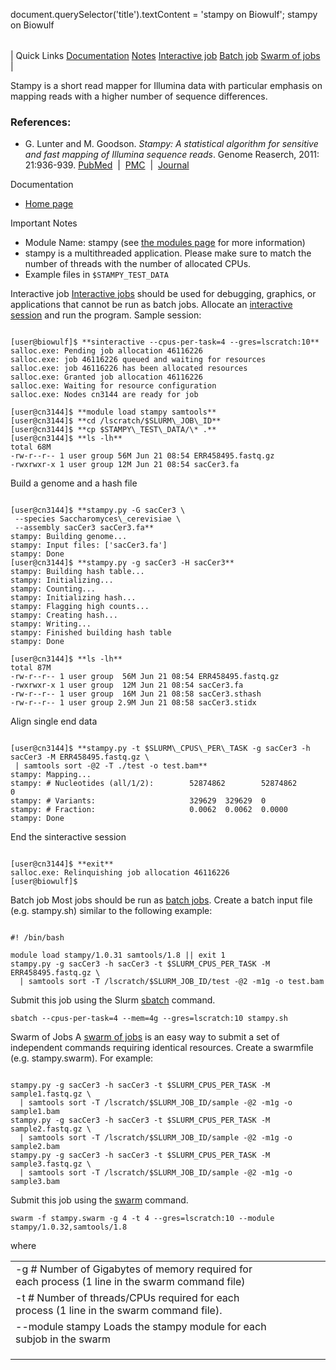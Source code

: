 

document.querySelector('title').textContent = 'stampy on Biowulf';
stampy on Biowulf


|  |
| --- |
| 
Quick Links
[Documentation](#doc)
[Notes](#notes)
[Interactive job](#int) 
[Batch job](#sbatch) 
[Swarm of jobs](#swarm) 
 |



Stampy is a short read mapper for Illumina data with particular emphasis on
mapping reads with a higher number of sequence differences.



### References:


* G. Lunter and M. Goodson. *Stampy: A statistical algorithm for sensitive and fast mapping of Illumina sequence reads*. 
 Genome Reaserch, 2011: 21:936-939.
 [PubMed](https://www.ncbi.nlm.nih.gov/pubmed/20980556)  | 
 [PMC](https://www.ncbi.nlm.nih.gov/pmc/articles/PMC3106326/)  | 
 [Journal](http://genome.cshlp.org/content/21/6/936)



Documentation
* [Home page](http://www.well.ox.ac.uk/project-stampy)


Important Notes
* Module Name: stampy (see [the modules page](/apps/modules.html) for more information)
* stampy is a multithreaded application. Please make sure to match the number
 of threads with the number of allocated CPUs.
* Example files in `$STAMPY_TEST_DATA`



Interactive job
[Interactive jobs](/docs/userguide.html#int) should be used for debugging, graphics, or applications that cannot be run as batch jobs.
Allocate an [interactive session](/docs/userguide.html#int) and run the program. Sample session:



```

[user@biowulf]$ **sinteractive --cpus-per-task=4 --gres=lscratch:10**
salloc.exe: Pending job allocation 46116226
salloc.exe: job 46116226 queued and waiting for resources
salloc.exe: job 46116226 has been allocated resources
salloc.exe: Granted job allocation 46116226
salloc.exe: Waiting for resource configuration
salloc.exe: Nodes cn3144 are ready for job

[user@cn3144]$ **module load stampy samtools**
[user@cn3144]$ **cd /lscratch/$SLURM\_JOB\_ID**
[user@cn3144]$ **cp $STAMPY\_TEST\_DATA/\* .**
[user@cn3144]$ **ls -lh**
total 68M
-rw-r--r-- 1 user group 56M Jun 21 08:54 ERR458495.fastq.gz
-rwxrwxr-x 1 user group 12M Jun 21 08:54 sacCer3.fa

```

Build a genome and a hash file



```

[user@cn3144]$ **stampy.py -G sacCer3 \
 --species Saccharomyces\_cerevisiae \
 --assembly sacCer3 sacCer3.fa**
stampy: Building genome...
stampy: Input files: ['sacCer3.fa']
stampy: Done
[user@cn3144]$ **stampy.py -g sacCer3 -H sacCer3**
stampy: Building hash table...
stampy: Initializing...
stampy: Counting...
stampy: Initializing hash...         
stampy: Flagging high counts...           
stampy: Creating hash...            
stampy: Writing...                  
stampy: Finished building hash table
stampy: Done

[user@cn3144]$ **ls -lh**
total 87M
-rw-r--r-- 1 user group  56M Jun 21 08:54 ERR458495.fastq.gz
-rwxrwxr-x 1 user group  12M Jun 21 08:54 sacCer3.fa
-rw-r--r-- 1 user group  16M Jun 21 08:58 sacCer3.sthash
-rw-r--r-- 1 user group 2.9M Jun 21 08:58 sacCer3.stidx

```

Align single end data



```

[user@cn3144]$ **stampy.py -t $SLURM\_CPUS\_PER\_TASK -g sacCer3 -h sacCer3 -M ERR458495.fastq.gz \
 | samtools sort -@2 -T ./test -o test.bam**
stampy: Mapping...
stampy: # Nucleotides (all/1/2):        52874862        52874862        0
stampy: # Variants:                     329629  329629  0
stampy: # Fraction:                     0.0062  0.0062  0.0000
stampy: Done

```

End the sinteractive session



```

[user@cn3144]$ **exit**
salloc.exe: Relinquishing job allocation 46116226
[user@biowulf]$

```


Batch job
Most jobs should be run as [batch jobs](/docs/userguide.html#submit).
Create a batch input file (e.g. stampy.sh) similar to the following example:



```

#! /bin/bash

module load stampy/1.0.31 samtools/1.8 || exit 1
stampy.py -g sacCer3 -h sacCer3 -t $SLURM_CPUS_PER_TASK -M ERR458495.fastq.gz \
  | samtools sort -T /lscratch/$SLURM_JOB_ID/test -@2 -m1g -o test.bam

```

Submit this job using the Slurm [sbatch](/docs/userguide.html) command.



```
sbatch --cpus-per-task=4 --mem=4g --gres=lscratch:10 stampy.sh
```

Swarm of Jobs 
A [swarm of jobs](/apps/swarm.html) is an easy way to submit a set of independent commands requiring identical resources.
Create a swarmfile (e.g. stampy.swarm). For example:



```

stampy.py -g sacCer3 -h sacCer3 -t $SLURM_CPUS_PER_TASK -M sample1.fastq.gz \
  | samtools sort -T /lscratch/$SLURM_JOB_ID/sample -@2 -m1g -o sample1.bam
stampy.py -g sacCer3 -h sacCer3 -t $SLURM_CPUS_PER_TASK -M sample2.fastq.gz \
  | samtools sort -T /lscratch/$SLURM_JOB_ID/sample -@2 -m1g -o sample2.bam
stampy.py -g sacCer3 -h sacCer3 -t $SLURM_CPUS_PER_TASK -M sample3.fastq.gz \
  | samtools sort -T /lscratch/$SLURM_JOB_ID/sample -@2 -m1g -o sample3.bam

```

Submit this job using the [swarm](/apps/swarm.html) command.



```
swarm -f stampy.swarm -g 4 -t 4 --gres=lscratch:10 --module stampy/1.0.32,samtools/1.8
```

where


|  |  |  |  |  |  |
| --- | --- | --- | --- | --- | --- |
| -g #  Number of Gigabytes of memory required for each process (1 line in the swarm command file)
 | -t #  Number of threads/CPUs required for each process (1 line in the swarm command file).
 | --module stampy  Loads the stampy module for each subjob in the swarm 
 | |
 | |
 | |








